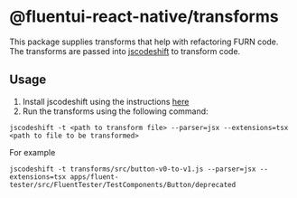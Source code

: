 # @fluentui-react-native/transforms

This package supplies transforms that help with refactoring FURN code. The transforms are passed into [jscodeshift](https://github.com/facebook/jscodeshift) to transform code.

## Usage

1. Install jscodeshift using the instructions [here](https://github.com/facebook/jscodeshift#install)
2. Run the transforms using the following command:

```cli
jscodeshift -t <path to transform file> --parser=jsx --extensions=tsx <path to file to be transformed>
```

For example

```cli
jscodeshift -t transforms/src/button-v0-to-v1.js --parser=jsx --extensions=tsx apps/fluent-tester/src/FluentTester/TestComponents/Button/deprecated
```
